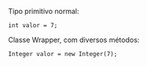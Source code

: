 Tipo primitivo normal:

`int valor = 7;` 

Classe Wrapper, com diversos métodos:

`Integer valor = new Integer(7);`
